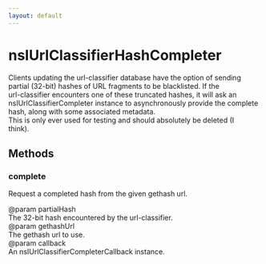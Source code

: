 ```yaml
---
layout: default
---
```


# nsIUrlClassifierHashCompleter #
  
Clients updating the url-classifier database have the option of sending  
partial (32-bit) hashes of URL fragments to be blacklisted.  If the  
url-classifier encounters one of these truncated hashes, it will ask an  
nsIUrlClassifierCompleter instance to asynchronously provide the complete  
hash, along with some associated metadata.  
This is only ever used for testing and should absolutely be deleted (I  
think).  
  

## Methods ##

### complete ###
  
Request a completed hash from the given gethash url.  
  
@param partialHash  
       The 32-bit hash encountered by the url-classifier.  
@param gethashUrl  
       The gethash url to use.  
@param callback  
       An nsIUrlClassifierCompleterCallback instance.  
  
